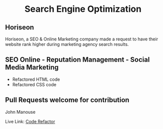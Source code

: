 <h1 align='center'>Search Engine Optimization</h1>
<h2>Horiseon</h2>
<p>Horiseon, a SEO & Online Marketing company made a request
    to have their website rank higher during marketing agency search results. </p>
<h2>SEO Online - Reputation Management - Social Media Marketing</h2>
<ul>
    <li>Refactored HTML code</li>
    <li>Refactored CSS code</li>
</ul>
<h2>Pull Requests welcome for contribution</h2>
<p>John Manouse</p>
<p>Live Link: <a href="https://mirageg4.github.io/Code-Refactor/">Code Refactor</a></p>

